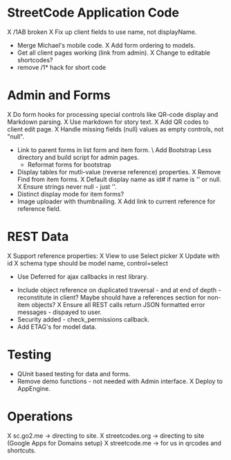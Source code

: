 # StreetCode Application Code

X /1AB broken
  X Fix up client fields to use name, not displayName.
- Merge Michael's mobile code.
X Add form ordering to models.
- Get all client pages working (link from admin).
X Change to editable shortcodes?
- remove /1* hack for short code

# Admin and Forms

X Do form hooks for processing special controls like QR-code display and Markdown parsing.
  X Use markdown for story text.
  X Add QR codes to client edit page.
X Handle missing fields (null) values as empty controls, not "null".
- Link to parent forms in list form and item form.
\ Add Bootstrap Less directory and build script for admin pages.
  - Reformat forms for bootstrap
- Display tables for mutli-value (reverse reference) properties.
X Remove Find from item forms.
X Default display name as id# if name is '' or null.
X Ensure strings never null - just ''.
- Distinct display mode for item forms?
- Image uploader with thumbnailing.
X Add link to current reference for reference field.

# REST Data

X Support reference properties:
  X View to use Select picker
  X Update with id
  X schema type should be model name, control=select
* Use Deferred for ajax callbacks in rest library.
- Include object reference on duplicated traversal - and at end of depth - reconstitute
  in client?  Maybe should have a references section for non-item objects?
X Ensure all REST calls return JSON formatted error messages - dispayed to user.
- Security added - check_permissions callback.
- Add ETAG's for model data.

# Testing

- QUnit based testing for data and forms.
- Remove demo functions - not needed with Admin interface.
X Deploy to AppEngine.

# Operations

X sc.go2.me -> directing to site.
X streetcodes.org -> directing to site (Google Apps for Domains setup)
X streetcode.me -> for us in qrcodes and shortcuts.
